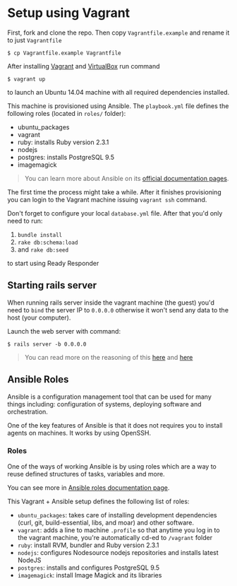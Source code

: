 # Setup using Vagrant

First, fork and clone the repo. Then copy `Vagrantfile.example` and rename it to just `Vagrantfile`

```shell
$ cp Vagrantfile.example Vagrantfile
```

After installing [Vagrant](https://www.vagrantup.com/downloads.html) and [VirtualBox](https://www.virtualbox.org/wiki/Downloads) run command

```shell
$ vagrant up
```

to launch an Ubuntu 14.04 machine with all required dependencies installed.

This machine is provisioned using Ansible. The `playbook.yml` file defines the following roles (located in `roles/` folder):

- ubuntu_packages
- vagrant
- ruby: installs Ruby version 2.3.1
- nodejs
- postgres: installs PostgreSQL 9.5
- imagemagick

> You can learn more about Ansible on its [official documentation pages](http://docs.ansible.com/ansible/latest/index.html).

The first time the process might take a while. After it finishes provisioning you can login to the Vagrant machine issuing `vagrant ssh` command.

Don't forget to configure your local `database.yml` file. After that you'd only need to run:

1. `bundle install`
2. `rake db:schema:load`
3. and `rake db:seed`

to start using Ready Responder

## Starting rails server

When running rails server inside the vagrant machine (the guest) you'd need to `bind` the server IP to `0.0.0.0` otherwise it won't send any data to the host (your computer).

Launch the web server with command:

```shell
$ rails server -b 0.0.0.0
```

> You can read more on the reasoning of this [here](https://stackoverflow.com/a/27996166/1407371) and [here](http://edgeguides.rubyonrails.org/4_2_release_notes.html#default-host-for-rails-server)

## Ansible Roles

Ansible is a configuration management tool that can be used for many things including: configuration of systems, deploying software and orchestration.

One of the key features of Ansible is that it does not requires you to install agents on machines. It works by using OpenSSH.

### Roles

One of the ways of working Ansible is by using roles which are a way to reuse defined structures of tasks, variables and more.

You can see more in [Ansible roles documentation page](http://docs.ansible.com/ansible/latest/playbooks_reuse_roles.html).

This Vagrant + Ansible setup defines the following list of roles:

- `ubuntu_packages`: takes care of installing development dependencies (curl, git, build-essential, libs, and moar) and other software.
- `vagrant`: adds a line to machine `.profile` so that anytime you log in to the vagrant machine, you're automatically cd-ed to `/vagrant` folder
- `ruby`: install RVM, bundler and Ruby version 2.3.1
- `nodejs`: configures Nodesource nodejs repositories and installs latest NodeJS
- `postgres`: installs and configures PostgreSQL 9.5
- `imagemagick`: install Image Magick and its libraries